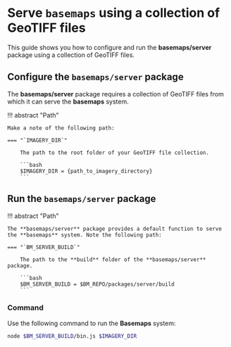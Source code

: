 # Serve `basemaps` using a collection of GeoTIFF files

This guide shows you how to configure and run the **basemaps/server** package using a collection of GeoTIFF files.

## Configure the `basemaps/server` package

The **basemaps/server** package requires a collection of GeoTIFF files from which it can serve the **basemaps** system.

!!! abstract "Path"

    Make a note of the following path:

    === "`IMAGERY_DIR`"

        The path to the root folder of your GeoTIFF file collection.
            
        ```bash
        $IMAGERY_DIR = {path_to_imagery_directory}
        ```

## Run the `basemaps/server` package

!!! abstract "Path"

    The **basemaps/server** package provides a default function to serve the **basemaps** system. Note the following path:

    === "`BM_SERVER_BUILD`"

        The path to the **build** folder of the **basemaps/server** package.

        ```bash
        $BM_SERVER_BUILD = $BM_REPO/packages/server/build
        ```

### Command

Use the following command to run the **Basemaps** system:

```bash
node $BM_SERVER_BUILD/bin.js $IMAGERY_DIR
```
